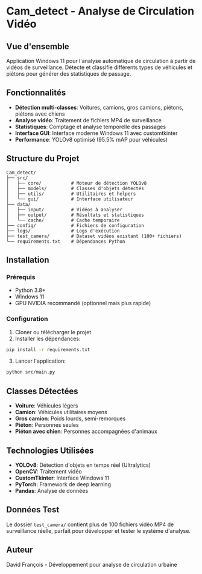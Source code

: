 # Cam_detect - Analyse de Circulation Vidéo

## Vue d'ensemble
Application Windows 11 pour l'analyse automatique de circulation à partir de vidéos de surveillance. Détecte et classifie différents types de véhicules et piétons pour générer des statistiques de passage.

## Fonctionnalités
- **Détection multi-classes**: Voitures, camions, gros camions, piétons, piétons avec chiens
- **Analyse vidéo**: Traitement de fichiers MP4 de surveillance
- **Statistiques**: Comptage et analyse temporelle des passages
- **Interface GUI**: Interface moderne Windows 11 avec customtkinter
- **Performance**: YOLOv8 optimisé (95.5% mAP pour véhicules)

## Structure du Projet
```
Cam_detect/
├── src/
│   ├── core/           # Moteur de détection YOLOv8
│   ├── models/         # Classes d'objets détectés
│   ├── utils/          # Utilitaires et helpers
│   └── gui/            # Interface utilisateur
├── data/
│   ├── input/          # Vidéos à analyser
│   ├── output/         # Résultats et statistiques
│   └── cache/          # Cache temporaire
├── config/             # Fichiers de configuration
├── logs/               # Logs d'exécution
├── test_camera/        # Dataset vidéos existant (100+ fichiers)
└── requirements.txt    # Dépendances Python
```

## Installation

### Prérequis
- Python 3.8+
- Windows 11
- GPU NVIDIA recommandé (optionnel mais plus rapide)

### Configuration
1. Cloner ou télécharger le projet
2. Installer les dépendances:
```bash
pip install -r requirements.txt
```
3. Lancer l'application:
```bash
python src/main.py
```

## Classes Détectées
- **Voiture**: Véhicules légers
- **Camion**: Véhicules utilitaires moyens
- **Gros camion**: Poids lourds, semi-remorques
- **Piéton**: Personnes seules
- **Piéton avec chien**: Personnes accompagnées d'animaux

## Technologies Utilisées
- **YOLOv8**: Détection d'objets en temps réel (Ultralytics)
- **OpenCV**: Traitement vidéo
- **CustomTkinter**: Interface Windows 11
- **PyTorch**: Framework de deep learning
- **Pandas**: Analyse de données

## Données Test
Le dossier `test_camera/` contient plus de 100 fichiers vidéo MP4 de surveillance réelle, parfait pour développer et tester le système d'analyse.

## Auteur
David François - Développement pour analyse de circulation urbaine